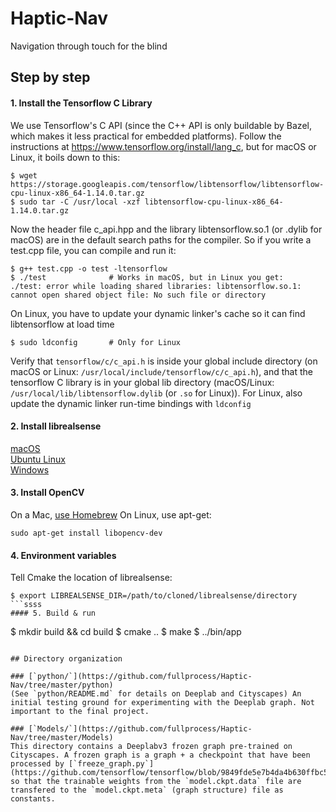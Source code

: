 # Haptic-Nav
Navigation through touch for the blind

## Step by step

#### 1. Install the Tensorflow C Library
We use Tensorflow's C API (since the C++ API is only buildable by Bazel, which makes it less practical for embedded platforms). Follow the instructions at <https://www.tensorflow.org/install/lang_c>, but for macOS or Linux, it boils down to this:

```
$ wget https://storage.googleapis.com/tensorflow/libtensorflow/libtensorflow-cpu-linux-x86_64-1.14.0.tar.gz
$ sudo tar -C /usr/local -xzf libtensorflow-cpu-linux-x86_64-1.14.0.tar.gz
```
Now the header file c_api.hpp and the library libtensorflow.so.1 (or .dylib for macOS) are in the default search paths for the compiler. So if you write a test.cpp file, you can compile and run it:
```
$ g++ test.cpp -o test -ltensorflow
$ ./test              # Works in macOS, but in Linux you get:
./test: error while loading shared libraries: libtensorflow.so.1: cannot open shared object file: No such file or directory
```
On Linux, you have to update your dynamic linker's cache so it can find libtensorflow at load time
```
$ sudo ldconfig       # Only for Linux
```

Verify that `tensorflow/c/c_api.h` is inside your global include directory (on macOS or Linux: `/usr/local/include/tensorflow/c/c_api.h`), and that the tensorflow C library is in your global lib directory (macOS/Linux: `/usr/local/lib/libtensorflow.dylib` (or `.so` for Linux)). For Linux, also update the dynamic linker run-time bindings with `ldconfig` 


#### 2. Install librealsense
[macOS](https://github.com/IntelRealSense/librealsense/blob/master/doc/installation_osx.md)  
[Ubuntu Linux](https://github.com/IntelRealSense/librealsense/blob/master/doc/installation.md)  
[Windows](https://github.com/IntelRealSense/librealsense/blob/master/doc/installation_windows.md)  

#### 3. Install OpenCV
On a Mac, [use Homebrew](https://www.pyimagesearch.com/2016/12/19/install-opencv-3-on-macos-with-homebrew-the-easy-way/)
On Linux, use apt-get:
```
sudo apt-get install libopencv-dev
```

#### 4. Environment variables
Tell Cmake the location of librealsense:
```
$ export LIBREALSENSE_DIR=/path/to/cloned/librealsense/directory
```ssss
#### 5. Build & run
```
$ mkdir build && cd build
$ cmake ..
$ make
$ ../bin/app
```

## Directory organization

### [`python/`](https://github.com/fullprocess/Haptic-Nav/tree/master/python)
(See `python/README.md` for details on Deeplab and Cityscapes) An initial testing ground for experimenting with the Deeplab graph. Not important to the final project. 

### [`Models/`](https://github.com/fullprocess/Haptic-Nav/tree/master/Models)
This directory contains a Deeplabv3 frozen graph pre-trained on Cityscapes. A frozen graph is a graph + a checkpoint that have been processed by [`freeze_graph.py`](https://github.com/tensorflow/tensorflow/blob/9849fde5e7b4da4b630ffbc517fad68b2b811c0c/tensorflow/python/tools/freeze_graph.py) so that the trainable weights from the `model.ckpt.data` file are transfered to the `model.ckpt.meta` (graph structure) file as constants. 

